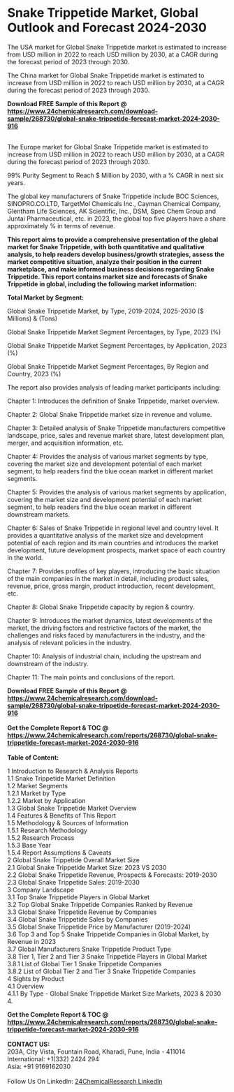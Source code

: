 <h1>Snake Trippetide Market, Global Outlook and Forecast 2024-2030</h1><p>The USA market for Global Snake Trippetide market is estimated to increase from USD million in 2022 to reach USD million by 2030, at a CAGR during the forecast period of 2023 through 2030.</p><p>
</p><p>The China market for Global Snake Trippetide market is estimated to increase from USD million in 2022 to reach USD million by 2030, at a CAGR during the forecast period of 2023 through 2030.</p><div><b>Download FREE Sample of this Report @ 
            <a href="https://www.24chemicalresearch.com/download-sample/268730/global-snake-trippetide-forecast-market-2024-2030-916">
            https://www.24chemicalresearch.com/download-sample/268730/global-snake-trippetide-forecast-market-2024-2030-916</a></b></div><br><p>
</p><p>The Europe market for Global Snake Trippetide market is estimated to increase from USD million in 2022 to reach USD million by 2030, at a CAGR during the forecast period of 2023 through 2030.</p><p>
99% Purity Segment to Reach $ Million by 2030, with a % CAGR in next six years.</p><p>
The global key manufacturers of Snake Trippetide include BOC Sciences, SINOPRO.CO.LTD, TargetMol Chemicals Inc., Cayman Chemical Company, Glentham Life Sciences, AK Scientific, Inc., DSM, Spec Chem Group and Juntai Pharmaceutical, etc. in 2023, the global top five players have a share approximately % in terms of revenue.</p><p>
<strong>This report aims to provide a comprehensive presentation of the global market for Snake Trippetide, with both quantitative and qualitative analysis, to help readers develop business/growth strategies, assess the market competitive situation, analyze their position in the current marketplace, and make informed business decisions regarding Snake Trippetide. This report contains market size and forecasts of Snake Trippetide in global, including the following market information:</strong></p><p>
</p><p>
<strong>Total Market by Segment:</strong></p><p>
Global Snake Trippetide Market, by Type, 2019-2024, 2025-2030 ($ Millions) &amp; (Tons)</p><p>
Global Snake Trippetide Market Segment Percentages, by Type, 2023 (%)</p><p>
</p><p>
Global Snake Trippetide Market Segment Percentages, by Application, 2023 (%)</p><p>
</p><p>
Global Snake Trippetide Market Segment Percentages, By Region and Country, 2023 (%)</p><p>
</p><p>
</p><p></p><p>
The report also provides analysis of leading market participants including:</p><p>
</p><p>
</p><p>
Chapter 1: Introduces the definition of Snake Trippetide, market overview.</p><p>
Chapter 2: Global Snake Trippetide market size in revenue and volume.</p><p>
Chapter 3: Detailed analysis of Snake Trippetide manufacturers competitive landscape, price, sales and revenue market share, latest development plan, merger, and acquisition information, etc.</p><p>
Chapter 4: Provides the analysis of various market segments by type, covering the market size and development potential of each market segment, to help readers find the blue ocean market in different market segments.</p><p>
Chapter 5: Provides the analysis of various market segments by application, covering the market size and development potential of each market segment, to help readers find the blue ocean market in different downstream markets.</p><p>
Chapter 6: Sales of Snake Trippetide in regional level and country level. It provides a quantitative analysis of the market size and development potential of each region and its main countries and introduces the market development, future development prospects, market space of each country in the world.</p><p>
Chapter 7: Provides profiles of key players, introducing the basic situation of the main companies in the market in detail, including product sales, revenue, price, gross margin, product introduction, recent development, etc.</p><p>
Chapter 8: Global Snake Trippetide capacity by region &amp; country.</p><p>
Chapter 9: Introduces the market dynamics, latest developments of the market, the driving factors and restrictive factors of the market, the challenges and risks faced by manufacturers in the industry, and the analysis of relevant policies in the industry.</p><p>
Chapter 10: Analysis of industrial chain, including the upstream and downstream of the industry.</p><p>
Chapter 11: The main points and conclusions of the report.</p><div><b>Download FREE Sample of this Report @ 
            <a href="https://www.24chemicalresearch.com/download-sample/268730/global-snake-trippetide-forecast-market-2024-2030-916">
            https://www.24chemicalresearch.com/download-sample/268730/global-snake-trippetide-forecast-market-2024-2030-916</a></b></div><br><div><b>Get the Complete Report & TOC @ 
            <a href="https://www.24chemicalresearch.com/reports/268730/global-snake-trippetide-forecast-market-2024-2030-916">
            https://www.24chemicalresearch.com/reports/268730/global-snake-trippetide-forecast-market-2024-2030-916</a></b></div><br>
            <b>Table of Content:</b><p>1 Introduction to Research & Analysis Reports<br />
    1.1 Snake Trippetide Market Definition<br />
    1.2 Market Segments<br />
        1.2.1 Market by Type<br />
        1.2.2 Market by Application<br />
    1.3 Global Snake Trippetide Market Overview<br />
    1.4 Features & Benefits of This Report<br />
    1.5 Methodology & Sources of Information<br />
        1.5.1 Research Methodology<br />
        1.5.2 Research Process<br />
        1.5.3 Base Year<br />
        1.5.4 Report Assumptions & Caveats<br />
2 Global Snake Trippetide Overall Market Size<br />
    2.1 Global Snake Trippetide Market Size: 2023 VS 2030<br />
    2.2 Global Snake Trippetide Revenue, Prospects & Forecasts: 2019-2030<br />
    2.3 Global Snake Trippetide Sales: 2019-2030<br />
3 Company Landscape<br />
    3.1 Top Snake Trippetide Players in Global Market<br />
    3.2 Top Global Snake Trippetide Companies Ranked by Revenue<br />
    3.3 Global Snake Trippetide Revenue by Companies<br />
    3.4 Global Snake Trippetide Sales by Companies<br />
    3.5 Global Snake Trippetide Price by Manufacturer (2019-2024)<br />
    3.6 Top 3 and Top 5 Snake Trippetide Companies in Global Market, by Revenue in 2023<br />
    3.7 Global Manufacturers Snake Trippetide Product Type<br />
    3.8 Tier 1, Tier 2 and Tier 3 Snake Trippetide Players in Global Market<br />
        3.8.1 List of Global Tier 1 Snake Trippetide Companies<br />
        3.8.2 List of Global Tier 2 and Tier 3 Snake Trippetide Companies<br />
4 Sights by Product<br />
    4.1 Overview<br />
        4.1.1 By Type - Global Snake Trippetide Market Size Markets, 2023 & 2030<br />
        4.</p><div><b>Get the Complete Report & TOC @ 
            <a href="https://www.24chemicalresearch.com/reports/268730/global-snake-trippetide-forecast-market-2024-2030-916">
            https://www.24chemicalresearch.com/reports/268730/global-snake-trippetide-forecast-market-2024-2030-916</a></b></div><br><b>CONTACT US:</b><br>
            203A, City Vista, Fountain Road, Kharadi, Pune, India - 411014<br>
            International: +1(332) 2424 294<br>
            Asia: +91 9169162030 <br><br>
            Follow Us On LinkedIn: <a href="https://www.linkedin.com/company/24chemicalresearch/">24ChemicalResearch LinkedIn</a>